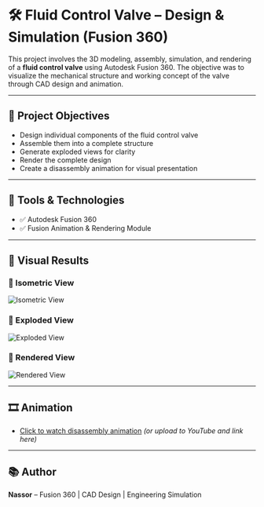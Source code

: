 # 🛠️ Fluid Control Valve – Design & Simulation (Fusion 360)

This project involves the 3D modeling, assembly, simulation, and rendering of a **fluid control valve** using Autodesk Fusion 360. The objective was to visualize the mechanical structure and working concept of the valve through CAD design and animation.

---

## 📌 Project Objectives

- Design individual components of the fluid control valve
- Assemble them into a complete structure
- Generate exploded views for clarity
- Render the complete design
- Create a disassembly animation for visual presentation

---

## 🧰 Tools & Technologies

- ✅ Autodesk Fusion 360
- ✅ Fusion Animation & Rendering Module

---

## 📸 Visual Results

### 🔹 Isometric View
![Isometric View]([images/isometric-view.png](https://github.com/Nassor-Salum/fluid-control-valve/blob/main/Screenshot%202025-06-25%20140237.png))

### 🔹 Exploded View
![Exploded View](images/exploded-view.png)

### 🔹 Rendered View
![Rendered View](images/rendered-view.png)

---

## 🎞️ Animation

- [Click to watch disassembly animation]([animation/disassembly.mp4](https://github.com/Nassor-Salum/fluid-control-valve/blob/main/Oil%20Valve%20v7.avi)) *(or upload to YouTube and link here)*

---

## 📚 Author

**Nassor** – Fusion 360 | CAD Design | Engineering Simulation  


